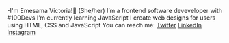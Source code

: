 -I'm Emesama Victoria!👋 (She/her)
I’m a frontend software deveveloper with #100Devs
I’m currently learning JavaScript
I create web designs for users using HTML, CSS and JavaScript
You can reach me: 
[Twitter](https://mobile.twitter.com/EmesamaVictoria)
[LinkedIn](https://www.linkedin.com/in/victoria-emesama-82160a176/)
[Instagram](https://www.instagram.com/victoria_blessing-/)
